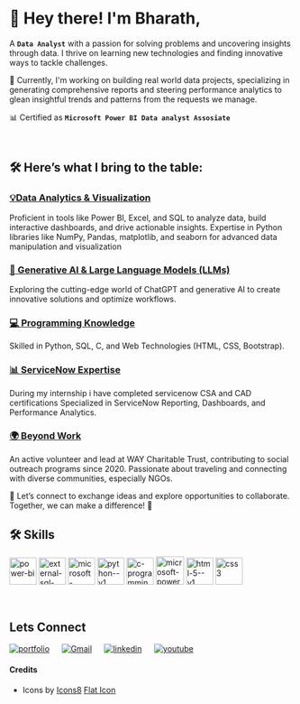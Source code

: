 
# 👋  Hey there! I'm **Bharath**,
A **`Data Analyst`** with a passion for solving problems and uncovering insights through data. I thrive on learning new technologies and finding innovative ways to tackle challenges.

🌱  Currently, I'm working on building real world data projects, specializing in generating comprehensive reports and steering performance analytics to glean insightful trends and patterns from the requests we manage.

📊 Certified as **`Microsoft Power BI Data analyst Assosiate`**

<br>

## 🛠️ Here’s what I bring to the table:

### <ins>💡Data Analytics & Visualization</ins>
Proficient in tools like Power BI, Excel, and SQL to analyze data, build interactive dashboards, and drive actionable insights.
Expertise in Python libraries like NumPy, Pandas, matplotlib, and seaborn for advanced data manipulation and visualization

### <ins>🤖 Generative AI & Large Language Models (LLMs)</ins>
Exploring the cutting-edge world of ChatGPT and generative AI to create innovative solutions and optimize workflows.

### <ins>💻 Programming Knowledge</ins>
Skilled in Python, SQL, C, and Web Technologies (HTML, CSS, Bootstrap).

### <ins>📊 ServiceNow Expertise</ins>
During my internship i have completed servicenow CSA and CAD certifications
Specialized in ServiceNow Reporting, Dashboards, and Performance Analytics.

### <ins>🌍 Beyond Work</ins>
An active volunteer and lead at WAY Charitable Trust, contributing to social outreach programs since 2020.
Passionate about traveling and connecting with diverse communities, especially NGOs.

🤝 Let’s connect to exchange ideas and explore opportunities to collaborate. Together, we can make a difference! 🌟

## 🛠 Skills

<img src="https://img.icons8.com/color/48/power-bi.png" alt="power-bi" width="48" height="48"/> <img width="48" height="48" src="https://img.icons8.com/external-flaticons-lineal-color-flat-icons/64/external-sql-computer-programming-flaticons-lineal-color-flat-icons.png" alt="external-sql-computer-programming-flaticons-lineal-color-flat-icons"/> <img width="48" height="48" src="https://img.icons8.com/doodle/48/microsoft-excel-2019.png" alt="microsoft-excel-2019"/>  <img width="48" height="48" src="https://img.icons8.com/color/48/python--v1.png" alt="python--v1"/> <img width="48" height="48" src="https://img.icons8.com/fluency/48/c-programming.png" alt="c-programming"/>  <img width="50" height="50" src="https://img.icons8.com/bubbles/50/microsoft-powerpoint-2019.png" alt="microsoft-powerpoint-2019"/> <img width="48" height="48" src="https://img.icons8.com/color/48/html-5--v1.png" alt="html-5--v1"/> <img width="48" height="48" src="https://img.icons8.com/plasticine/100/css3.png" alt="css3"/>

<!---
bharath-amaresam/bharath-amaresam is a ✨ special ✨ repository because its `README.md` (this file) appears on your GitHub profile.
You can click the Preview link to take a look at your changes.
--->
<br>

## Lets Connect
[![portfolio](https://img.shields.io/badge/my_portfolio-000?style=for-the-badge&logo=ko-fi&logoColor=white)](https://codebasics.io/portfolio/Amaresam-Sai-Bharath-Chand)
&emsp;
[![Gmail](https://img.shields.io/badge/Gmail-white?logo=Gmail)](bharath.temp3@gmail.com)
&emsp;
[![linkedin](https://img.shields.io/badge/linkedin-0A66C2?style=for-the-badge&logo=linkedin&logoColor=white)](www.linkedin.com/in/amaresam-sai-bharath-chand-47ba50168)
&emsp;
[![youtube](https://img.shields.io/badge/youtube-1DA1F2?style=for-the-badge&logo=youtube&logoColor=red)](https://youtu.be/ZkzLYNFPqwk)
&emsp;




#### Credits

- Icons by <a href="https://icons8.com">Icons8</a>
<a href="https://www.flaticon.com">Flat Icon</a>

